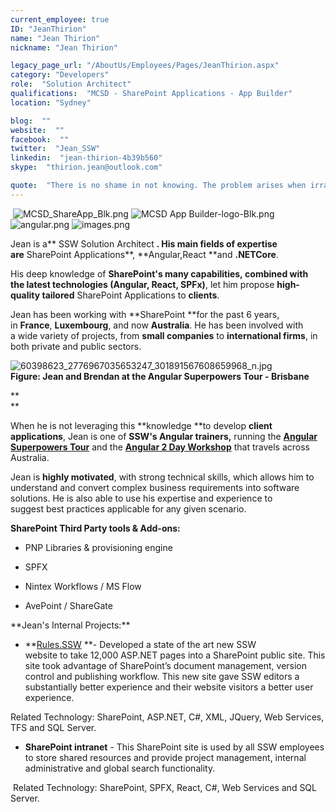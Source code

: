 ```yaml
---
current_employee: true
ID: "JeanThirion"
name: "Jean Thirion"
nickname: "Jean Thirion"

legacy_page_url: "/AboutUs/Employees/Pages/JeanThirion.aspx"
category: "Developers"
role:  "Solution Architect"
qualifications:  "MCSD - SharePoint Applications - App Builder"
location: "Sydney"

blog:  ""
website:  ""
facebook:  ""
twitter:  "Jean_SSW"
linkedin:  "jean-thirion-4b39b560"
skype:  "thirion.jean@outlook.com"

quote:  "There is no shame in not knowing. The problem arises when irrational thought and attendant behaviour fill the vacuum left by ignorance. (Neil Degrasse Tyson) "
---
```


​​​​ ![MCSD_ShareApp_Blk.png](/Images/Bio/MCSD_ShareApp_Blk.png) ![MCSD App Builder-logo-Blk.png](/Images/Bio/MCSD%20App%20Builder-logo-Blk.png) ![angular.png](/Images/Bio/angular.png) ​![images.png](/Images/Bio/images.png)  

Jean is a** SSW Solution Architect **. His main fields of expertise are** SharePoint Applications**, **Angular, ​React **and **.NETCore**.  

His deep knowledge of **SharePoint's **many capabilities, combined with the** latest technologies (Angular, React, SPFx)**, let him propose **high-quality tailored** SharePoint Applications to **clients**.

Jean has been working with **SharePoint **for the past 6 years, in **France**, **Luxembourg**, and now **Australia**. He has been involved with a wide variety of projects, from **small companies** to **international firms**, in both private and public sectors.  

![60398623_2776967035653247_301891567608659968_n.jpg](/Images/Bio/60398623_2776967035653247_301891567608659968_n.jpg)​  
**Figure: Jean and Brendan at the Angular Superpowers Tour - Brisbane**  

**  
**

When he is not leveraging this **knowledge **to develop **client applications**, Jean is one of **SSW's Angular trainers,** running the **[Angular Superpowers Tour](https://www.ssw.com.au/ssw/Events/Training/Angular-Superpowers-Tour.aspx)** and the **[Angular 2 Day Workshop](https://www.ssw.com.au/ssw/Events/Training/Angular-Workshop.aspx)** that travels across Australia.  

​Jean is **highly motivated**, with strong technical skills, which allows him to understand and convert complex business requirements into software solutions. He is also able to use his expertise and experience to suggest best practices applicable for any given scenario.  

 **SharePoint Third Party tools & Add-ons:**  

*   PNP Libraries & provisioning engine
*   SPFX  

*   Nintex Workflows / MS Flow​  

*   AvePoint / ShareGate  
<div>  
</div><div>**Jean's Internal Projects:**  
</div><div>  
</div>

*   **[Rules.SSW](https://rules.ssw.com.au/) **- Developed a state of the art new SSW website to take 12,000 ASP.NET pages into a SharePoint public site. This site took advantage of SharePoint’s document management, version control and publishing workflow. This new site gave SSW editors a substantially better experience and their website visitors a better user experience.   

Related Technology: SharePoint, ASP.NET, C#, XML, JQuery, Web Services, TFS and SQL Server.​  

*   **SharePoint intranet** - This SharePoint site is used by all SSW employees to store shared resources and provide project management, internal administrative and global search functionality.  

 Related Technology: SharePoint, SPFX, React, C#, Web Services and SQL Server.​​​ 